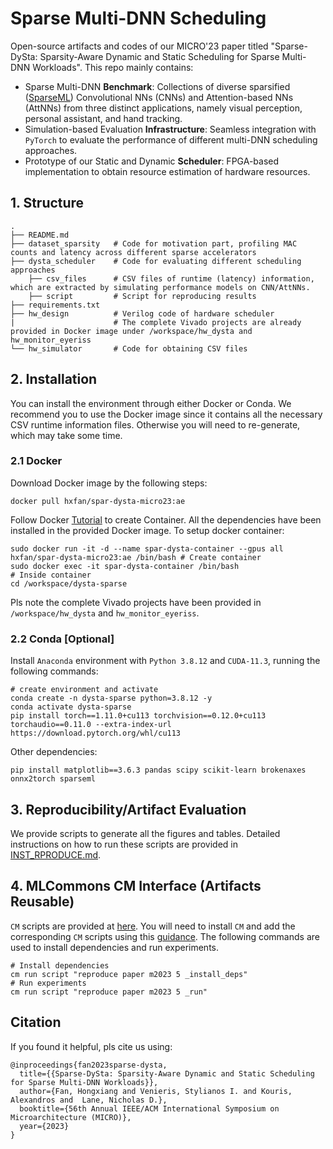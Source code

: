 # Sparse Multi-DNN Scheduling
Open-source artifacts and codes of our MICRO'23 paper titled "Sparse-DySta: Sparsity-Aware Dynamic and Static Scheduling for Sparse Multi-DNN Workloads". This repo mainly contains:
- Sparse Multi-DNN **Benchmark**: Collections of diverse sparsified ([SparseML](https://neuralmagic.com/sparseml/)) Convolutional NNs (CNNs) and Attention-based NNs (AttNNs) from three distinct applications, namely visual perception, personal assistant, and hand tracking.
- Simulation-based Evaluation **Infrastructure**: Seamless integration with `PyTorch` to evaluate the performance of different multi-DNN scheduling approaches.
- Prototype of our Static and Dynamic **Scheduler**: FPGA-based implementation to obtain resource estimation of hardware resources.


## 1. Structure

```
.
├── README.md
├── dataset_sparsity   # Code for motivation part, profiling MAC counts and latency across different sparse accelerators
├── dysta_scheduler    # Code for evaluating different scheduling approaches
    ├── csv_files      # CSV files of runtime (latency) information, which are extracted by simulating performance models on CNN/AttNNs.
    ├── script         # Script for reproducing results
├── requirements.txt     
├── hw_design          # Verilog code of hardware scheduler
|                      # The complete Vivado projects are already provided in Docker image under /workspace/hw_dysta and  hw_monitor_eyeriss
└── hw_simulator       # Code for obtaining CSV files  
```


## 2. Installation

You can install the environment through either Docker or Conda. We recommend you to use the Docker image since it contains all the necessary CSV runtime information files. Otherwise you will need to re-generate, which may take some time.

### 2.1 Docker

Download Docker image by the following steps: 
```
docker pull hxfan/spar-dysta-micro23:ae
```
Follow Docker [Tutorial](https://docs.docker.com/get-started/) to create Container. All the dependencies have been installed in the provided Docker image. To setup docker container:
```
sudo docker run -it -d --name spar-dysta-container --gpus all  hxfan/spar-dysta-micro23:ae /bin/bash # Create container
sudo docker exec -it spar-dysta-container /bin/bash
# Inside container
cd /workspace/dysta-sparse
```
Pls note the complete Vivado projects have been provided in `/workspace/hw_dysta` and  `hw_monitor_eyeriss`.
### 2.2 Conda [Optional]
Install `Anaconda` environment with `Python 3.8.12` and `CUDA-11.3`, running the following commands:
```
# create environment and activate
conda create -n dysta-sparse python=3.8.12 -y
conda activate dysta-sparse
pip install torch==1.11.0+cu113 torchvision==0.12.0+cu113 torchaudio==0.11.0 --extra-index-url https://download.pytorch.org/whl/cu113
```
Other dependencies:
```
pip install matplotlib==3.6.3 pandas scipy scikit-learn brokenaxes onnx2torch sparseml
```

## 3. Reproducibility/Artifact Evaluation

We provide scripts to generate all the figures and tables. Detailed instructions on how to run these scripts are provided in [INST_RPRODUCE.md](./INST_RPRODUCE.md).

## 4. MLCommons CM Interface (Artifacts Reusable)

`CM` scripts are provided at [here](https://github.com/ctuning/cm-reproduce-research-projects). You will need to install `CM` and add the corresponding `CM` scripts using this [guidance](https://github.com/ctuning/cm-reproduce-research-projects#readme). The following commands are used to install dependencies and run experiments.
```
# Install dependencies
cm run script "reproduce paper m2023 5 _install_deps"
# Run experiments
cm run script "reproduce paper m2023 5 _run"
```

## Citation 

If you found it helpful, pls cite us using:


``` 
@inproceedings{fan2023sparse-dysta,
  title={{Sparse-DySta: Sparsity-Aware Dynamic and Static Scheduling for Sparse Multi-DNN Workloads}},
  author={Fan, Hongxiang and Venieris, Stylianos I. and Kouris, Alexandros and  Lane, Nicholas D.},
  booktitle={56th Annual IEEE/ACM International Symposium on Microarchitecture (MICRO)},
  year={2023}
}

```
